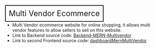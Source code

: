 <span style="border: 2px solid black; padding: 10px;font-size:25px;"> Multi Vendor Ecommerce</span>

<ul>
    <li>Multi Vendor ecommerce website for online shopping, it allows multi vendor features to allow sellers to sell on this website.</li>
    <li>Link to Backend source code: <a href="https://github.com/Chaimaela/Backend-MERN-Multivendor">Backend-MERN-Multivendor</a></li>
    <li>Link to second Frontend source code: <a href="https://github.com/Chaimaela/Dashboard-MERN-Multivendor">dashboardMernMultiVendor</a></li>
</ul>
